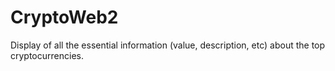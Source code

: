 ﻿# CryptoWeb2
Display of all the essential information (value, description, etc) about the top cryptocurrencies.



